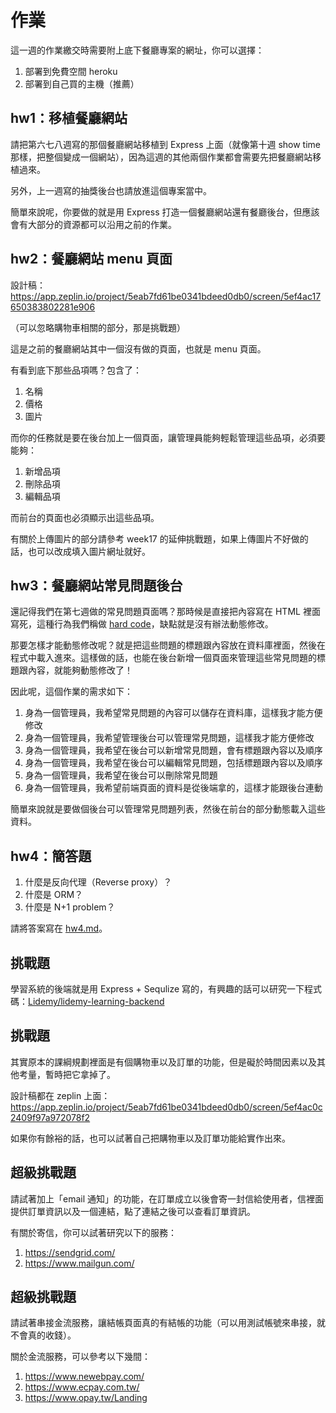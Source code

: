 # 作業

這一週的作業繳交時需要附上底下餐廳專案的網址，你可以選擇：

1. 部署到免費空間 heroku
2. 部署到自己買的主機（推薦）

## hw1：移植餐廳網站

請把第六七八週寫的那個餐廳網站移植到 Express 上面（就像第十週 show time 那樣，把整個變成一個網站），因為這週的其他兩個作業都會需要先把餐廳網站移植過來。

另外，上一週寫的抽獎後台也請放進這個專案當中。

簡單來說呢，你要做的就是用 Express 打造一個餐廳網站還有餐廳後台，但應該會有大部分的資源都可以沿用之前的作業。

## hw2：餐廳網站 menu 頁面

設計稿：https://app.zeplin.io/project/5eab7fd61be0341bdeed0db0/screen/5ef4ac17650383802281e906

（可以忽略購物車相關的部分，那是挑戰題）

這是之前的餐廳網站其中一個沒有做的頁面，也就是 menu 頁面。

有看到底下那些品項嗎？包含了：

1. 名稱
2. 價格
3. 圖片

而你的任務就是要在後台加上一個頁面，讓管理員能夠輕鬆管理這些品項，必須要能夠：

1. 新增品項
2. 刪除品項
3. 編輯品項

而前台的頁面也必須顯示出這些品項。

有關於上傳圖片的部分請參考 week17 的延伸挑戰題，如果上傳圖片不好做的話，也可以改成填入圖片網址就好。

## hw3：餐廳網站常見問題後台

還記得我們在第七週做的常見問題頁面嗎？那時候是直接把內容寫在 HTML 裡面寫死，這種行為我們稱做 [hard code](https://zh.wikipedia.org/zh-tw/%E5%AF%AB%E6%AD%BB)，缺點就是沒有辦法動態修改。

那要怎樣才能動態修改呢？就是把這些問題的標題跟內容放在資料庫裡面，然後在程式中載入進來。這樣做的話，也能在後台新增一個頁面來管理這些常見問題的標題跟內容，就能夠動態修改了！

因此呢，這個作業的需求如下：

1. 身為一個管理員，我希望常見問題的內容可以儲存在資料庫，這樣我才能方便修改
2. 身為一個管理員，我希望管理後台可以管理常見問題，這樣我才能方便修改
3. 身為一個管理員，我希望在後台可以新增常見問題，會有標題跟內容以及順序
4. 身為一個管理員，我希望在後台可以編輯常見問題，包括標題跟內容以及順序
5. 身為一個管理員，我希望在後台可以刪除常見問題
6. 身為一個管理員，我希望前端頁面的資料是從後端拿的，這樣才能跟後台連動

簡單來說就是要做個後台可以管理常見問題列表，然後在前台的部分動態載入這些資料。

## hw4：簡答題

1. 什麼是反向代理（Reverse proxy）？
2. 什麼是 ORM？
3. 什麼是 N+1 problem？

請將答案寫在 [hw4.md](hw4.md)。

## 挑戰題

學習系統的後端就是用 Express + Sequlize 寫的，有興趣的話可以研究一下程式碼：[Lidemy/lidemy-learning-backend](https://github.com/Lidemy/lidemy-learning-backend)

## 挑戰題

其實原本的課綱規劃裡面是有個購物車以及訂單的功能，但是礙於時間因素以及其他考量，暫時把它拿掉了。

設計稿都在 zeplin 上面：https://app.zeplin.io/project/5eab7fd61be0341bdeed0db0/screen/5ef4ac0c2409f97a972078f2

如果你有餘裕的話，也可以試著自己把購物車以及訂單功能給實作出來。

## 超級挑戰題

請試著加上「email 通知」的功能，在訂單成立以後會寄一封信給使用者，信裡面提供訂單資訊以及一個連結，點了連結之後可以查看訂單資訊。

有關於寄信，你可以試著研究以下的服務：

1. https://sendgrid.com/
2. https://www.mailgun.com/

## 超級挑戰題

請試著串接金流服務，讓結帳頁面真的有結帳的功能（可以用測試帳號來串接，就不會真的收錢）。

關於金流服務，可以參考以下幾間：

1. https://www.newebpay.com/
2. https://www.ecpay.com.tw/
3. https://www.opay.tw/Landing

